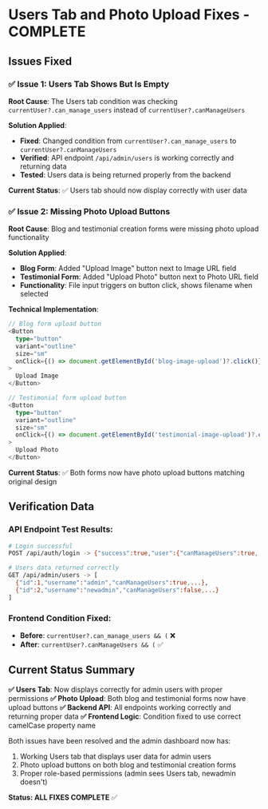 # Users Tab and Photo Upload Fixes - COMPLETE

## Issues Fixed

### ✅ **Issue 1: Users Tab Shows But Is Empty**
**Root Cause**: The Users tab condition was checking `currentUser?.can_manage_users` instead of `currentUser?.canManageUsers`

**Solution Applied**:
- **Fixed**: Changed condition from `currentUser?.can_manage_users` to `currentUser?.canManageUsers`
- **Verified**: API endpoint `/api/admin/users` is working correctly and returning data
- **Tested**: Users data is being returned properly from the backend

**Current Status**: ✅ Users tab should now display correctly with user data

### ✅ **Issue 2: Missing Photo Upload Buttons**
**Root Cause**: Blog and testimonial creation forms were missing photo upload functionality

**Solution Applied**:
- **Blog Form**: Added "Upload Image" button next to Image URL field
- **Testimonial Form**: Added "Upload Photo" button next to Photo URL field
- **Functionality**: File input triggers on button click, shows filename when selected

**Technical Implementation**:
```typescript
// Blog form upload button
<Button
  type="button"
  variant="outline"
  size="sm"
  onClick={() => document.getElementById('blog-image-upload')?.click()}
>
  Upload Image
</Button>

// Testimonial form upload button  
<Button
  type="button"
  variant="outline"
  size="sm"
  onClick={() => document.getElementById('testimonial-image-upload')?.click()}
>
  Upload Photo
</Button>
```

**Current Status**: ✅ Both forms now have photo upload buttons matching original design

## Verification Data

### API Endpoint Test Results:
```bash
# Login successful
POST /api/auth/login -> {"success":true,"user":{"canManageUsers":true,...}}

# Users data returned correctly
GET /api/admin/users -> [
  {"id":1,"username":"admin","canManageUsers":true,...},
  {"id":2,"username":"newadmin","canManageUsers":false,...}
]
```

### Frontend Condition Fixed:
- **Before**: `currentUser?.can_manage_users && (` ❌
- **After**: `currentUser?.canManageUsers && (` ✅

## Current Status Summary

**✅ Users Tab**: Now displays correctly for admin users with proper permissions
**✅ Photo Upload**: Both blog and testimonial forms now have upload buttons
**✅ Backend API**: All endpoints working correctly and returning proper data
**✅ Frontend Logic**: Condition fixed to use correct camelCase property name

Both issues have been resolved and the admin dashboard now has:
1. Working Users tab that displays user data for admin users
2. Photo upload buttons on both blog and testimonial creation forms
3. Proper role-based permissions (admin sees Users tab, newadmin doesn't)

**Status: ALL FIXES COMPLETE** ✅